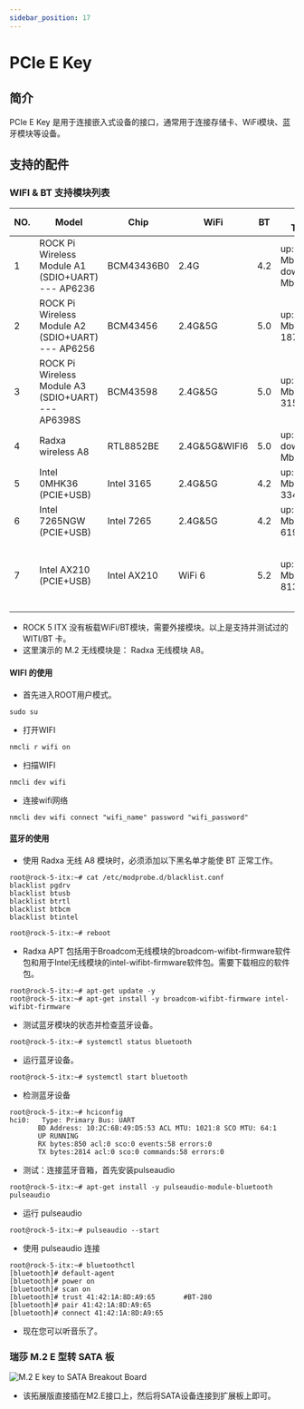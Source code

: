 ```yaml
---
sidebar_position: 17
---
```


# PCIe E Key

## 简介

PCIe E Key 是用于连接嵌入式设备的接口，通常用于连接存储卡、WiFi模块、蓝牙模块等设备。

## 支持的配件

### WIFI & BT 支持模块列表

| NO. | Model                                              | Chip        | WiFi          | BT  | WIFI Throughput                       | Remark                                              |
| --- | -------------------------------------------------- | ----------- | ------------- | --- | ------------------------------------- | --------------------------------------------------- |
| 1   | ROCK Pi Wireless Module A1 (SDIO+UART) --- AP6236  | BCM43436B0  | 2.4G          | 4.2 | up:23.5 Mbits/sec down:40.4 Mbits/sec |                                                     |
| 2   | ROCK Pi Wireless Module A2 (SDIO+UART) --- AP6256  | BCM43456    | 2.4G&5G       | 5.0 | up:196 Mbits/sec down: 187 Mbits/sec  |                                                     |
| 3   | ROCK Pi Wireless Module A3 (SDIO+UART) --- AP6398S | BCM43598    | 2.4G&5G       | 5.0 | up:336 Mbits/sec down: 315 Mbits/sec  |                                                     |
| 4   | Radxa wireless A8                                  | RTL8852BE   | 2.4G&5G&WIFI6 | 5.0 | up:600Mbits/sec down:900 Mbits/sec    |                                                     |
| 5   | Intel 0MHK36 (PCIE+USB)                            | Intel 3165  | 2.4G&5G       | 4.2 | up:283 Mbits/sec down: 334 Mbits/sec  |                                                     |
| 6   | Intel 7265NGW (PCIE+USB)                           | Intel 7265  | 2.4G&5G       | 4.2 | up:363 Mbits/sec down: 619 Mbits/sec  |                                                     |
| 7   | Intel AX210 (PCIE+USB)                             | Intel AX210 | WiFi 6        | 5.2 | up: 859 Mbits/sec down: 813 Mbits/sec | Only WIFI is supported currently, BT is not working |

- ROCK 5 ITX 没有板载WiFi/BT模块，需要外接模块。以上是支持并测试过的 WITI/BT 卡。
- 这里演示的 M.2 无线模块是： Radxa 无线模块 A8。


#### WIFI 的使用

- 首先进入ROOT用户模式。

```
sudo su
```

- 打开WIFI

```
nmcli r wifi on
```

- 扫描WIFI

```
nmcli dev wifi
```

- 连接wifi网络

```
nmcli dev wifi connect "wifi_name" password "wifi_password"
```

#### 蓝牙的使用

- 使用 Radxa 无线 A8 模块时，必须添加以下黑名单才能使 BT 正常工作。

```
root@rock-5-itx:~# cat /etc/modprobe.d/blacklist.conf
blacklist pgdrv
blacklist btusb
blacklist btrtl
blacklist btbcm
blacklist btintel

root@rock-5-itx:~# reboot
```

- Radxa APT 包括用于Broadcom无线模块的broadcom-wifibt-firmware软件包和用于Intel无线模块的intel-wifibt-firmware软件包。需要下载相应的软件包。

```
root@rock-5-itx:~# apt-get update -y
root@rock-5-itx:~# apt-get install -y broadcom-wifibt-firmware intel-wifibt-firmware
```

- 测试蓝牙模块的状态并检查蓝牙设备。

```
root@rock-5-itx:~# systemctl status bluetooth
```

- 运行蓝牙设备。

```
root@rock-5-itx:~# systemctl start bluetooth
```

- 检测蓝牙设备

```
root@rock-5-itx:~# hciconfig
hci0:   Type: Primary Bus: UART
       BD Address: 10:2C:6B:49:D5:53 ACL MTU: 1021:8 SCO MTU: 64:1
       UP RUNNING
       RX bytes:850 acl:0 sco:0 events:58 errors:0
       TX bytes:2814 acl:0 sco:0 commands:58 errors:0
```

- 测试：连接蓝牙音箱，首先安装pulseaudio

```
root@rock-5-itx:~# apt-get install -y pulseaudio-module-bluetooth pulseaudio
```

- 运行 pulseaudio

```
root@rock-5-itx:~# pulseaudio --start
```

- 使用 pulseaudio 连接

```
root@rock-5-itx:~# bluetoothctl
[bluetooth]# default-agent
[bluetooth]# power on
[bluetooth]# scan on
[bluetooth]# trust 41:42:1A:8D:A9:65       #BT-280
[bluetooth]# pair 41:42:1A:8D:A9:65
[bluetooth]# connect 41:42:1A:8D:A9:65
```

- 现在您可以听音乐了。


### 瑞莎 M.2 E 型转 SATA 板

![M.2 E key to SATA Breakout Board](/img/accessories/m2e-to-sata-1.webp)

- 该拓展版直接插在M2.E接口上，然后将SATA设备连接到扩展板上即可。
